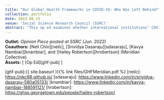 ```yaml
---
title: "Our Global Health Frameworks in COVID-19: Who Was Left Behind?"
collection: portfolio
date: 2022-06-15
venue: 'Social Science Research Council (SSRC)'
abstract: "This op ed examines whether international institutions’ COVID-19 response funding aligned with well-established pre-pandemic measures of countries’ long-term health capacity and preparedness, and their anticipated ability to respond to emerging biological threats. In simpler terms, we explore whether COVID-19 funding allocations matched pre-pandemic assessments of countries’ needs, based on the WHO’s Joint External Evaluation (JEE) scores. We track global health financing provided throughout the SARS-CoV-2 pandemic by both national governments and by multilateral, nonprofit, and philanthropic organizations using the Global Health Security Tracking database. Across all of these funding streams, our descriptive analysis suggests no significant correlation between pre-pandemic assessments of country need and proceeding pandemic funding allocations. We find that countries for which global health institutions determined to have the lowest health capacities prior to the pandemic did not receive greater amounts of global health funding relative to higher capacity peer nations once the pandemic arrived."
---
```


**Outlet:** _Opinion Piece posted at SSRC (Jun. 2022)_
<br>
**Coauthors:** [Neil Chin][neilc], [Srividya Dasaraju][sdasaraju], [Kavya Nambiar][knambiar], and [Hailey Robertson][hrobertson] (Meridian Collective).
<br>
**Assets:** [ [Op Ed][ghf-pub] ]

[ghf-pub]:{{ site.baseurl }}{% link files/GHFMeridian.pdf %}
[neilc]: https://nkc98.github.io/
[sdasaraju]: https://www.linkedin.com/in/srividya-dasaraju-580a05133/
[knambiar]: https://www.linkedin.com/in/kavya-nambiar-188591121/
[hrobertson]: https://ghss.georgetown.edu/people/hailey-robertson/
